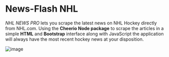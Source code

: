 # News-Flash NHL

*NHL NEWS PRO* lets you scrape the latest news on NHL Hockey directly from NHL.com. Using the **Cheerio Node package** to scrape the articles in a simple **HTML** and **Bootstrap** interface along with JavaScript the application will always have the most recent hockey news at your disposition.

![image](https://user-images.githubusercontent.com/51178572/70820456-b663ec80-1da6-11ea-9b6a-f26052b64134.png)
